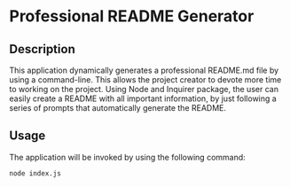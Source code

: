 # Professional README Generator

## Description

This application dynamically generates a professional README.md file by using a command-line. This allows the project creator to devote more time to working on the project. Using Node and Inquirer package, the user can easily create a README with all important information, by just following a series of prompts that automatically generate the README. 

## Usage 

The application will be invoked by using the following command:

```bash
node index.js
```


